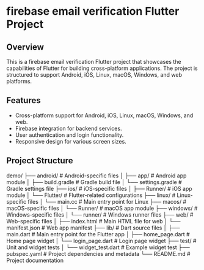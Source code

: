 # firebase email verification Flutter Project

## Overview
This is a firebase email verification Flutter project that showcases the capabilities of Flutter for building cross-platform applications. The project is structured to support Android, iOS, Linux, macOS, Windows, and web platforms.

## Features
- Cross-platform support for Android, iOS, Linux, macOS, Windows, and web.
- Firebase integration for backend services.
- User authentication and login functionality.
- Responsive design for various screen sizes.

## Project Structure
demo/
├── android/                # Android-specific files
│   ├── app/                # Android app module
│   ├── build.gradle        # Gradle build file
│   └── settings.gradle     # Gradle settings file
├── ios/                    # iOS-specific files
│   ├── Runner/             # iOS app module
│   └── Flutter/            # Flutter-related configurations
├── linux/                  # Linux-specific files
│   └── main.cc             # Main entry point for Linux
├── macos/                  # macOS-specific files
│   └── Runner/             # macOS app module
├── windows/                # Windows-specific files
│   └── runner/             # Windows runner files
├── web/                    # Web-specific files
│   ├── index.html          # Main HTML file for web
│   └── manifest.json       # Web app manifest
├── lib/                    # Dart source files
│   ├── main.dart           # Main entry point for the Flutter app
│   ├── home_page.dart      # Home page widget
│   └── login_page.dart     # Login page widget
├── test/                   # Unit and widget tests
│   └── widget_test.dart     # Example widget test
├── pubspec.yaml            # Project dependencies and metadata
└── README.md               # Project documentation
